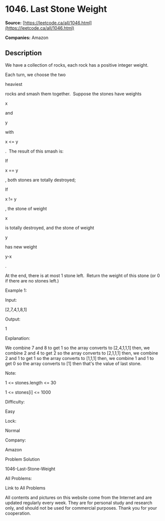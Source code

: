 # 1046. Last Stone Weight

**Source:** [https://leetcode.ca/all/1046.html](https://leetcode.ca/all/1046.html)

**Companies:** Amazon

## Description

We have a collection of rocks, each rock has a positive integer weight.

Each turn, we choose the two

heaviest

rocks and smash them
        together.  Suppose the stones have weights

x

and

y

with

x <= y

.  The result of this smash is:

If

x == y

, both stones are totally destroyed;

If

x != y

, the stone of weight

x

is totally destroyed, and the
            stone of weight

y

has new weight

y-x

.

At the end, there is at most 1 stone left.  Return the weight of this stone (or 0 if
        there are no stones left.)

Example 1:

Input:

[2,7,4,1,8,1]

Output:

1

Explanation:

We combine 7 and 8 to get 1 so the array converts to [2,4,1,1,1] then,
we combine 2 and 4 to get 2 so the array converts to [2,1,1,1] then,
we combine 2 and 1 to get 1 so the array converts to [1,1,1] then,
we combine 1 and 1 to get 0 so the array converts to [1] then that's the value of last stone.

Note:

1 <= stones.length <= 30

1 <= stones[i] <= 1000

Difficulty:

Easy

Lock:

Normal

Company:

Amazon

Problem Solution

1046-Last-Stone-Weight

All Problems:

Link to All Problems

All contents and pictures on this website come from the Internet and are updated regularly every week. They are for personal study and research only, and should not be used for commercial purposes. Thank you for your cooperation.


